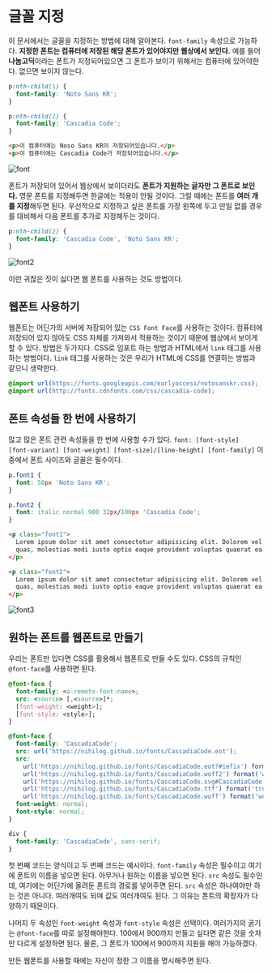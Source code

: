 # 글꼴 지정
이 문서에서는 글꼴을 지정하는 방법에 대해 알아본다. `font-family` 속성으로 가능하다. **지정한 폰트는 컴퓨터에 저장된 해당 폰트가 있어야지만 웹상에서 보인다.** 예를 들어 **나눔고딕**이라는 폰트가 지정되어있으면 그 폰트가 보이기 위해서는 컴퓨터에 있어야한다. 없으면 보이지 않는다.

```css
p:nth-child(1) {
  font-family: 'Noto Sans KR';
}

p:nth-child(2) {
  font-family: 'Cascadia Code';
}
```

```html
<p>이 컴퓨터에는 Noso Sans KR이 저장되어있습니다.</p>
<p>이 컴퓨터에는 Cascadia Code가 저장되어있습니다.</p>
```

![font](https://drive.google.com/uc?export=view&id=1q5ixqH0IL-n8fPPQ7ZV4nIS_lXnjH0Px)

폰트가 저장되어 있어서 웹상에서 보이더라도 **폰트가 지원하는 글자만 그 폰트로 보인다.** 영문 폰트를 지정해두면 한글에는 적용이 안될 것이다. 그럴 때에는 폰트를 **여러 개를 지정**해두면 된다. 우선적으로 지정하고 싶은 폰트를 가장 왼쪽에 두고 만일 없를 경우를 대비해서 다음 폰트를 추가로 지정해두는 것이다.

```css
p:nth-child(2) {
  font-family: 'Cascadia Code', 'Noto Sans KR';
}
```

![font2](https://drive.google.com/uc?export=view&id=1PY3ethYOueDo2FKy-pBcYsxwFlEWWlUx)

이런 귀찮은 짓이 싫다면 웹 폰트를 사용하는 것도 방법이다.

## 웹폰트 사용하기
웹폰트는 어딘가의 서버에 저장되어 있는 `CSS Font Face`를 사용하는 것이다. 컴퓨터에 저장되어 있지 않아도 CSS 자체를 가져와서 적용하는 것이기 때문에 웹상에서 보이게 할 수 있다. 방법은 두가지다. CSS로 임포트 하는 방법과 HTML에서 `link` 태그를 사용하는 방법이다. `link` 태그를 사용하는 것은 우리가 HTML에 CSS를 연결하는 방법과 같으니 생략한다.

```css
@import url(https://fonts.googleapis.com/earlyaccess/notosanskr.css);
@import url(http://fonts.cdnfonts.com/css/cascadia-code);
```

## 폰트 속성들 한 번에 사용하기
많고 많은 폰트 관련 속성들을 한 번에 사용할 수가 있다. `font: [font-style] [font-variant] [font-weight] [font-size]/[line-height] [font-family]` 이 중에서 폰트 사이즈와 글꼴은 필수이다.

```css
p.font1 {
  font: 50px 'Noto Sans KR';
}

p.font2 {
  font: italic normal 900 32px/100px 'Cascadia Code';
}
```

```html
<p class="font1">
  Lorem ipsum dolor sit amet consectetur adipisicing elit. Dolorem vel iure officia labore blanditiis minus doloremque
  quas, molestias modi iusto optio eaque provident voluptas quaerat ea laborum! Voluptate, commodi maxime.
</p>

<p class="font2">
  Lorem ipsum dolor sit amet consectetur adipisicing elit. Dolorem vel iure officia labore blanditiis minus doloremque
  quas, molestias modi iusto optio eaque provident voluptas quaerat ea laborum! Voluptate, commodi maxime.
</p>
```


![font3](https://drive.google.com/uc?export=view&id=1v_eho29xKe-t09ERP9B8p5PS-18NXUt3)

## 원하는 폰트를 웹폰트로 만들기
우리는 폰트만 있다면 CSS를 활용해서 웹폰트로 만들 수도 있다. CSS의 규칙인 `@font-face`를 사용하면 된다.

```css
@font-face {
  font-family: <a-remote-font-name>;
  src: <source> [,<source>]*;
  [font-weight: <weight>];
  [font-style: <style>];
}
```

```css
@font-face {
  font-family: 'CascadiaCode';
  src: url('https://nihilog.github.io/fonts/CascadiaCode.eot');
  src:
    url('https://nihilog.github.io/fonts/CascadiaCode.eot?#iefix') format('embedded-opentype'),
    url('https://nihilog.github.io/fonts/CascadiaCode.woff2') format('woff2'),
    url('https://nihilog.github.io/fonts/CascadiaCode.svg#CascadiaCode') format('svg'),
    url('https://nihilog.github.io/fonts/CascadiaCode.ttf') format('truetype'),
    url('https://nihilog.github.io/fonts/CascadiaCode.woff') format('woff');
  font-weight: normal;
  font-style: normal;
}
```

```css
div {
  font-family: 'CascadiaCode', sans-serif;
}
```

첫 번째 코드는 양식이고 두 번째 코드는 예시이다. `font-family` 속성은 필수이고 여기에 폰트의 이름을 넣으면 된다. 아무거나 원하는 이름을 넣으면 된다. `src` 속성도 필수인데, 여기에는 어딘가에 올려둔 폰트의 경로를 넣어주면 된다. `src` 속성은 하나여야만 하는 것은 아니다. 여러개여도 되며 값도 여러개여도 된다. 그 이유는 폰트의 확장자가 다양하기 때문이다.

나머지 두 속성인 `font-weight` 속성과 `font-style` 속성은 선택이다. 여러가지의 굵기는 `@font-face`를 따로 설정해야한다. 100에서 900까지 만들고 싶다면 같은 것을 숫자만 다르게 설정하면 된다. 물론, 그 폰트가 100에서 900까지 지원을 해야 가능하겠다.

만든 웹폰트를 사용할 때에는 자신이 정한 그 이름을 명시해주면 된다.